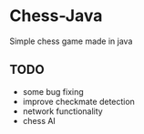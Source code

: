 # Chess-Java
Simple chess game made in java

## TODO
  - some bug fixing
  - improve checkmate detection
  - network functionality
  - chess AI
